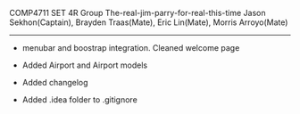 COMP4711 SET 4R
Group The-real-jim-parry-for-real-this-time 
Jason Sekhon(Captain), Brayden Traas(Mate), Eric Lin(Mate), Morris Arroyo(Mate)

-------------------------

* menubar and boostrap integration. Cleaned welcome page

* Added Airport and Airport models

* Added changelog 

* Added .idea folder to .gitignore
